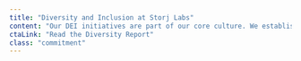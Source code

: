 ```yaml
---
title: "Diversity and Inclusion at Storj Labs"
content: "Our DEI initiatives are part of our core culture. We established a Diversity & Inclusion Council in early 2019, and continue to build on our efforts company-wide"
ctaLink: "Read the Diversity Report"
class: "commitment"
---
```

